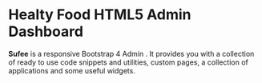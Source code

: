 # Healty Food HTML5 Admin Dashboard 
**Sufee** is a responsive Bootstrap 4 Admin . It provides you with a collection of ready to use code snippets and utilities, custom pages, a collection of applications and some useful widgets. 